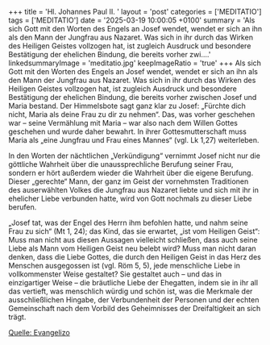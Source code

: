 +++
title = 'Hl. Johannes Paul II.  '
layout = 'post'
categories = ['MEDITATIO']
tags = ['MEDITATIO']
date = '2025-03-19 10:00:05 +0100'
summary = 'Als sich Gott mit den Worten des Engels an Josef wendet, wendet er sich an ihn als den Mann der Jungfrau aus Nazaret. Was sich in ihr durch das Wirken des Heiligen Geistes vollzogen hat, ist zugleich Ausdruck und besondere Bestätigung der ehelichen Bindung, die bereits vorher zwi....'
linkedsummaryImage = 'meditatio.jpg'
keepImageRatio = 'true'
+++
Als sich Gott mit den Worten des Engels an Josef wendet, wendet er sich an ihn als den Mann der Jungfrau aus Nazaret. Was sich in ihr durch das Wirken des Heiligen Geistes vollzogen hat, ist zugleich Ausdruck und besondere Bestätigung der ehelichen Bindung, die bereits vorher zwischen Josef und Maria bestand.<!--more--> Der Himmelsbote sagt ganz klar zu Josef: „Fürchte dich nicht, Maria als deine Frau zu dir zu nehmen“. Das, was vorher geschehen war – seine Vermählung mit Maria – war also nach dem Willen Gottes geschehen und wurde daher bewahrt. In ihrer Gottesmutterschaft muss Maria als „eine Jungfrau und Frau eines Mannes“ (vgl. Lk 1,27) weiterleben.
 
In den Worten der nächtlichen „Verkündigung“ vernimmt Josef nicht nur die göttliche Wahrheit über die unaussprechliche Berufung seiner Frau, sondern er hört außerdem wieder die Wahrheit über die eigene Berufung. Dieser „gerechte“ Mann, der ganz im Geist der vornehmsten Traditionen des auserwählten Volkes die Jungfrau aus Nazaret liebte und sich mit ihr in ehelicher Liebe verbunden hatte, wird von Gott nochmals zu dieser Liebe berufen.
 
„Josef tat, was der Engel des Herrn ihm befohlen hatte, und nahm seine Frau zu sich“ (Mt 1, 24); das Kind, das sie erwartet, „ist vom Heiligen Geist“: Muss man nicht aus diesen Aussagen vielleicht schließen, dass auch seine Liebe als Mann vom Heiligen Geist neu belebt wird? Muss man nicht daran denken, dass die Liebe Gottes, die durch den Heiligen Geist in das Herz des Menschen ausgegossen ist (vgl. Röm 5, 5), jede menschliche Liebe in vollkommenster Weise gestaltet? Sie gestaltet auch – und das in einzigartiger Weise – die bräutliche Liebe der Ehegatten, indem sie in ihr all das vertieft, was menschlich würdig und schön ist, was die Merkmale der ausschließlichen Hingabe, der Verbundenheit der Personen und der echten Gemeinschaft nach dem Vorbild des Geheimnisses der Dreifaltigkeit an sich trägt.
 


[Quelle: Evangelizo](https://evangeliumtagfuertag.org/DE/gospel)
